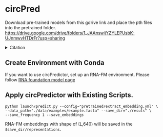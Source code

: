 # circPred
Download pre-trained models from this gdrive link and place the pth files into the pretrained folder.
https://drive.google.com/drive/folders/1_JAAnswijYZYLEPUsbK-UJnmwvHTDrFr?usp=sharing


<details><summary>Citation</summary>

```bibtex
@article{chen2022interpretable,
  title={Interpretable rna foundation model from unannotated data for highly accurate rna structure and function predictions},
  author={Chen, Jiayang and Hu, Zhihang and Sun, Siqi and Tan, Qingxiong and Wang, Yixuan and Yu, Qinze and Zong, Licheng and Hong, Liang and Xiao, Jin and King, Irwin and others},
  journal={arXiv preprint arXiv:2204.00300},
  year={2022}
}
```
</details>

## Create Environment with Conda
If you want to use circPredictor, set up an RNA-FM environment. 
Please follow [RNA foundation model page](https://github.com/ml4bio/RNA-FM)

## Apply circPredictor with Existing Scripts. <a name="Usage"></a>
```
python launch/predict.py --config="pretrained/extract_embedding.yml" \
--data_path="./data/examples/example.fasta" --save_dir="./resuts" \
--save_frequency 1 --save_embeddings
```
RNA-FM embeddings with shape of (L,640) will be saved in the `$save_dir/representations`.


